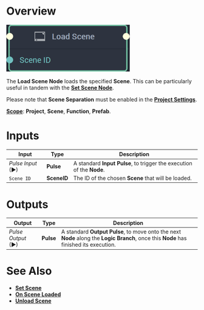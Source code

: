 # Overview

![The Load Scene Node.](../../../.gitbook/assets/loadscenenode20241.png)

The **Load Scene Node** loads the specified **Scene**. This can be particularly useful in tandem with the [**Set Scene Node**](setscene.md).

Please note that **Scene Separation** must be enabled in the [**Project Settings**](../../../modules/project-settings/sceneseparation.md).

[**Scope**](../../overview.md#scopes): **Project**, **Scene**, **Function**, **Prefab**.


# Inputs

|Input|Type|Description|
|---|---|---|
|*Pulse Input* (►)|**Pulse**|A standard **Input Pulse**, to trigger the execution of the **Node**.|
|`Scene ID`|**SceneID**|The ID of the chosen **Scene** that will be loaded.|

# Outputs

|Output|Type|Description|
|---|---|---|
|*Pulse Output* (►)|**Pulse**|A standard **Output Pulse**, to move onto the next **Node** along the **Logic Branch**, once this **Node** has finished its execution.|

# See Also

* [**Set Scene**](setscene.md)
* [**On Scene Loaded**](../../events/scene/onsceneloaded.md)
* [**Unload Scene**](unloadscene.md)

